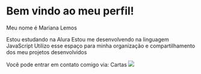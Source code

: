 # Bem vindo ao meu perfil!

Meu nome é Mariana Lemos

Estou estudando na Alura
Estou me desenvolvendo na linguagem JavaScript
Utilizo esse espaço para minha organização e compartilhamento dos meu projetos desenvolvidos

Você pode entrar em contato comigo via: Cartas
![](https://media.tenor.com/Dqvw0oKYOwoAAAAM/ellie-bow.gif)
